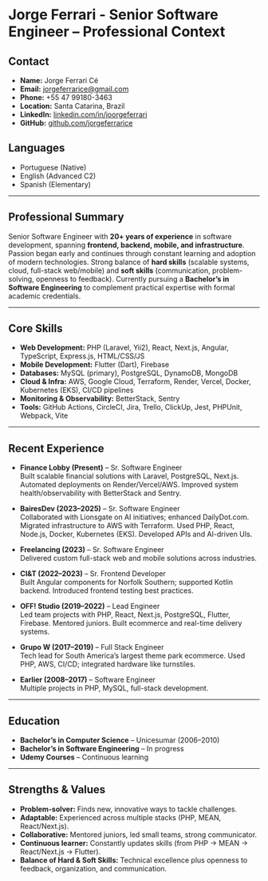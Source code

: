 # Jorge Ferrari - Senior Software Engineer – Professional Context

## Contact
- **Name:** Jorge Ferrari Cé  
- **Email:** jorgeferrarice@gmail.com  
- **Phone:** +55 47 99180-3463  
- **Location:** Santa Catarina, Brazil  
- **LinkedIn:** [linkedin.com/in/joorgeferrari](https://linkedin.com/in/joorgeferrari)  
- **GitHub:** [github.com/jorgeferrarice](https://github.com/jorgeferrarice)

## Languages
- Portuguese (Native)  
- English (Advanced C2)  
- Spanish (Elementary)

---

## Professional Summary
Senior Software Engineer with **20+ years of experience** in software development, spanning **frontend, backend, mobile, and infrastructure**. Passion began early and continues through constant learning and adoption of modern technologies. Strong balance of **hard skills** (scalable systems, cloud, full-stack web/mobile) and **soft skills** (communication, problem-solving, openness to feedback). Currently pursuing a **Bachelor’s in Software Engineering** to complement practical expertise with formal academic credentials.

---

## Core Skills
- **Web Development:** PHP (Laravel, Yii2), React, Next.js, Angular, TypeScript, Express.js, HTML/CSS/JS  
- **Mobile Development:** Flutter (Dart), Firebase  
- **Databases:** MySQL (primary), PostgreSQL, DynamoDB, MongoDB  
- **Cloud & Infra:** AWS, Google Cloud, Terraform, Render, Vercel, Docker, Kubernetes (EKS), CI/CD pipelines  
- **Monitoring & Observability:** BetterStack, Sentry  
- **Tools:** GitHub Actions, CircleCI, Jira, Trello, ClickUp, Jest, PHPUnit, Webpack, Vite  

---

## Recent Experience
- **Finance Lobby (Present)** – Sr. Software Engineer  
  Built scalable financial solutions with Laravel, PostgreSQL, Next.js. Automated deployments on Render/Vercel/AWS. Improved system health/observability with BetterStack and Sentry.  

- **BairesDev (2023–2025)** – Sr. Software Engineer  
  Collaborated with Lionsgate on AI initiatives; enhanced DailyDot.com. Migrated infrastructure to AWS with Terraform. Used PHP, React, Node.js, Docker, Kubernetes (EKS). Developed APIs and AI-driven UIs.  

- **Freelancing (2023)** – Sr. Software Engineer  
  Delivered custom full-stack web and mobile solutions across industries.  

- **CI&T (2022–2023)** – Sr. Frontend Developer  
  Built Angular components for Norfolk Southern; supported Kotlin backend. Introduced frontend testing best practices.  

- **OFF! Studio (2019–2022)** – Lead Engineer  
  Led team projects with PHP, React, Next.js, PostgreSQL, Flutter, Firebase. Mentored juniors. Built ecommerce and real-time delivery systems.  

- **Grupo W (2017–2019)** – Full Stack Engineer  
  Tech lead for South America’s largest theme park ecommerce. Used PHP, AWS, CI/CD; integrated hardware like turnstiles.  

- **Earlier (2008–2017)** – Software Engineer  
  Multiple projects in PHP, MySQL, full-stack development.  

---

## Education
- **Bachelor’s in Computer Science** – Unicesumar (2006–2010)  
- **Bachelor’s in Software Engineering** – In progress  
- **Udemy Courses** – Continuous learning  

---

## Strengths & Values
- **Problem-solver:** Finds new, innovative ways to tackle challenges.  
- **Adaptable:** Experienced across multiple stacks (PHP, MEAN, React/Next.js).  
- **Collaborative:** Mentored juniors, led small teams, strong communicator.  
- **Continuous learner:** Constantly updates skills (from PHP → MEAN → React/Next.js → Flutter).  
- **Balance of Hard & Soft Skills:** Technical excellence plus openness to feedback, organization, and communication.  
